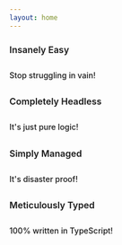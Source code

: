 ```yaml
---
layout: home
---
```


<script lang="ts" setup>
    import VuertHero from "./components/pages/VuertHero.vue";
    import VuertFeatures from "./components/pages/VuertFeatures.vue";
    import VuertFeature from "./components/pages/VuertFeature.vue";
</script>

<VuertHero />
<VuertFeatures :grid="4">
    <VuertFeature icon="🤯">
        <h2 class="title">
            Insanely Easy
        </h2>
        <p class="details">
            Stop struggling in vain!
        </p>
    </VuertFeature>
    <VuertFeature icon="🧟">
        <h2 class="title">
            Completely Headless
        </h2>
        <p class="details">
            It's just pure logic!
        </p>
    </VuertFeature>
    <VuertFeature icon="🧞">
        <h2 class="title">
            Simply Managed
        </h2>
        <p class="details">
            It's disaster proof!
        </p>
    </VuertFeature>
    <VuertFeature icon="💎">
        <h2 class="title">
            Meticulously Typed
        </h2>
        <p class="details">
            100% written in TypeScript!
        </p>
    </VuertFeature>
</VuertFeatures>

<style lang="scss" scoped>
    .title
    {
        font-size: 16px;
        font-weight: 600;
        line-height: 24px;
    }
    .details
    {
        color: var(--vp-c-text-2);
        font-size: 14px;
        font-weight: 500;
        line-height: 24px;
        padding-top: 8px;
        transition: color 250ms ease;
    }
</style>
